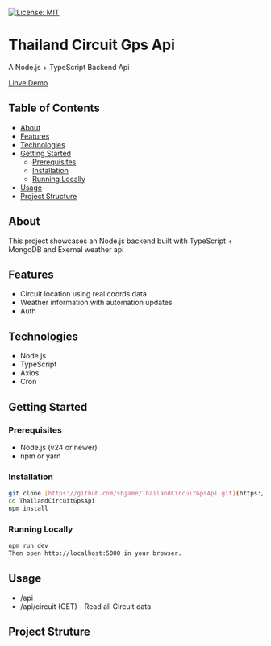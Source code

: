[![License: MIT](https://img.shields.io/badge/License-MIT-blue)](https://opensource.org/licenses/MIT)

# Thailand Circuit Gps Api
A Node.js + TypeScript Backend Api

[Linve Demo](https://github.com/sbjame/ThailandCircuitGpsApi.git)

## Table of Contents
- [About](#about)
- [Features](#features)
- [Technologies](#technologies)
- [Getting Started](#getting-started)
  - [Prerequisites](#prerequisites)
  - [Installation](#installation)
  - [Running Locally](#running-locally)
- [Usage](#usage)
- [Project Structure](#project-structure)

## About
This project showcases an Node.js backend built with TypeScript + MongoDB and Exernal weather api

## Features
- Circuit location using real coords data
- Weather information with automation updates
- Auth

## Technologies
- Node.js
- TypeScript
- Axios
- Cron

## Getting Started

### Prerequisites
- Node.js (v24 or newer)
- npm or yarn

### Installation
```bash
git clone [https://github.com/sbjame/ThailandCircuitGpsApi.git](https://github.com/sbjame/ThailandCircuitGpsApi.git)
cd ThailandCircuitGpsApi
npm install
```
### Running Locally
```bash
npm run dev
Then open http://localhost:5000 in your browser.
```

## Usage
- /api
- /api/circuit (GET) - Read all Circuit data

## Project Struture
